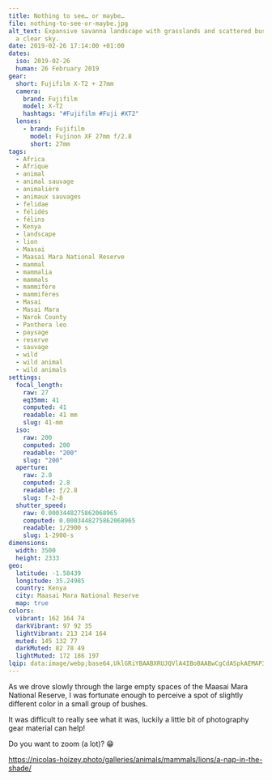 ```yaml
---
title: Nothing to see… or maybe…
file: nothing-to-see-or-maybe.jpg
alt_text: Expansive savanna landscape with grasslands and scattered bushes under
  a clear sky.
date: 2019-02-26 17:14:00 +01:00
dates:
  iso: 2019-02-26
  human: 26 February 2019
gear:
  short: Fujifilm X-T2 + 27mm
  camera:
    brand: Fujifilm
    model: X-T2
    hashtags: "#Fujifilm #Fuji #XT2"
  lenses:
    - brand: Fujifilm
      model: Fujinon XF 27mm f/2.8
      short: 27mm
tags:
  - Africa
  - Afrique
  - animal
  - animal sauvage
  - animalière
  - animaux sauvages
  - felidae
  - félidés
  - félins
  - Kenya
  - landscape
  - lion
  - Maasai
  - Maasai Mara National Reserve
  - mammal
  - mammalia
  - mammals
  - mammifère
  - mammifères
  - Masai
  - Masai Mara
  - Narok County
  - Panthera leo
  - paysage
  - reserve
  - sauvage
  - wild
  - wild animal
  - wild animals
settings:
  focal_length:
    raw: 27
    eq35mm: 41
    computed: 41
    readable: 41 mm
    slug: 41-mm
  iso:
    raw: 200
    computed: 200
    readable: "200"
    slug: "200"
  aperture:
    raw: 2.8
    computed: 2.8
    readable: ƒ/2.8
    slug: f-2-8
  shutter_speed:
    raw: 0.0003448275862068965
    computed: 0.0003448275862068965
    readable: 1/2900 s
    slug: 1-2900-s
dimensions:
  width: 3500
  height: 2333
geo:
  latitude: -1.58439
  longitude: 35.24985
  country: Kenya
  city: Maasai Mara National Reserve
  map: true
colors:
  vibrant: 162 164 74
  darkVibrant: 97 92 35
  lightVibrant: 213 214 164
  muted: 145 132 77
  darkMuted: 82 78 49
  lightMuted: 172 186 197
lqip: data:image/webp;base64,UklGRiYBAABXRUJQVlA4IBoBAABwCgCdASpkAEMAP3GmxVm/v6iqr5abG/AuCWUAzU3gfD8LBoYh7bE6nO4UebKqEXydlzgba002OqGVsDQ3reQHFI35iKVhIXnen0ysfLB4bfS6VF8H4cW94vrKAAD+5rCZwKA7ynOr9gmVw2kAjXU44jfk/NW+VPlWdbuwVkMH1K4VQrnFFCwZa7PNmQMFrqDHOV0ox77pF9aNvBhP+TEh088Rg77UxfuV/3xNW3i0FHrsn3mICzYoNFYZCoi9ClkhOlW4ZZTV1Q0CCSTLNqvQpOtisWG3rilfKlBAssixUg29+MD5HnOkr3FOcXUoktzURlnx3jww4225txbu6Om14vFXNPp8wUh+TvkRCl19TIs8wSoTeIAAAAA=
---
```


As we drove slowly through the large empty spaces of the Maasai Mara National Reserve, I was fortunate enough to perceive a spot of slightly different color in a small group of bushes.

It was difficult to really see what it was, luckily a little bit of photography gear material can help!

Do you want to zoom (a lot)? 😁

https://nicolas-hoizey.photo/galleries/animals/mammals/lions/a-nap-in-the-shade/
